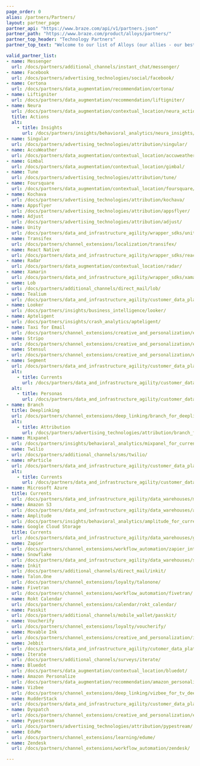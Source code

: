 ```yaml
---
page_order: 0
alias: /partners/Partners/
layout: partner_page
partner_api: "https://www.braze.com/api/v1/partners.json"
partner_path: "https://www.braze.com/product/alloys/partners/"
partner_top_header: "Technology Partners"
partner_top_text: "Welcome to our list of Alloys (our allies - our best buds - our partners)! Use it to explore the technical documentation that will help implement Technology Partners into your Braze SDK. <br> <br>  If you're looking for information on joining our Firebrands, a community of movers and shakers using Braze to modernize their customer experience and marketing, check out our information page <a href='https://brazefirebrands.splashthat.com/'>here</a>."

valid_partner_list:
- name: Messenger
  url: /docs/partners/additional_channels/instant_chat/messenger/
- name: Facebook
  url: /docs/partners/advertising_technologies/social/facebook/
- name: Certona
  url: /docs/partners/data_augmentation/recommendation/certona/
- name: Liftigniter
  url: /docs/partners/data_augmentation/recommendation/liftigniter/
- name: Neura
  url: /docs/partners/data_augmentation/contextual_location/neura_actions/
  title: Actions
  alt:
    - title: Insights
      url: /docs/partners/insights/behavioral_analytics/neura_insights/
- name: Singular
  url: /docs/partners/advertising_technologies/attribution/singular/
- name: AccuWeather
  url: /docs/partners/data_augmentation/contextual_location/accuweather/
- name: Gimbal
  url: /docs/partners/data_augmentation/contextual_location/gimbal/
- name: Tune
  url: /docs/partners/advertising_technologies/attribution/tune/
- name: Foursquare
  url: /docs/partners/data_augmentation/contextual_location/foursquare/
- name: Kochava
  url: /docs/partners/advertising_technologies/attribution/kochava/
- name: Appsflyer
  url: /docs/partners/advertising_technologies/attribution/appsflyer/
- name: Adjust
  url: /docs/partners/advertising_technologies/attribution/adjust/
- name: Unity
  url: /docs/partners/data_and_infrastructure_agility/wrapper_sdks/unity/
- name: Transifex
  url: /docs/partners/channel_extensions/localization/transifex/
- name: React Native
  url: /docs/partners/data_and_infrastructure_agility/wrapper_sdks/react_native/
- name: Radar
  url: /docs/partners/data_augmentation/contextual_location/radar/
- name: Xamarin
  url: /docs/partners/data_and_infrastructure_agility/wrapper_sdks/xamarin/
- name: Lob
  url: /docs/partners/additional_channels/direct_mail/lob/
- name: Tealium
  url: /docs/partners/data_and_infrastructure_agility/customer_data_platform/tealium/
- name: Looker
  url: /docs/partners/insights/business_intelligence/looker/
- name: Apteligent
  url: /docs/partners/insights/crash_analytics/apteligent/
- name: Taxi for Email
  url: /docs/partners/channel_extensions/creative_and_personalization/email_orchestration/taxi_for_email/
- name: Stripo
  url: /docs/partners/channel_extensions/creative_and_personalization/email_orchestration/stripo/
- name: Stensul
  url: /docs/partners/channel_extensions/creative_and_personalization/email_orchestration/stensul/
- name: Segment
  url: /docs/partners/data_and_infrastructure_agility/customer_data_platform/segment/
  alt:
    - title: Currents
      url: /docs/partners/data_and_infrastructure_agility/customer_data_platform/segment_for_currents/
  alt:
    - title: Personas
      url: /docs/partners/data_and_infrastructure_agility/customer_data_platform/segment_personas/
- name: Branch
  title: Deeplinking
  url: /docs/partners/channel_extensions/deep_linking/branch_for_deeplinking/
  alt:
    - title: Attribution
      url: /docs/partners/advertising_technologies/attribution/branch_for_attribution/
- name: Mixpanel
  url: /docs/partners/insights/behavioral_analytics/mixpanel_for_currents/
- name: Twilio
  url: /docs/partners/additional_channels/sms/twilio/
- name: mParticle
  url: /docs/partners/data_and_infrastructure_agility/customer_data_platform/mparticle/
  alt:
    - title: Currents
      url: /docs/partners/data_and_infrastructure_agility/customer_data_platform/mparticle_for_currents/
- name: Microsoft Azure
  title: Currents
  url: /docs/partners/data_and_infrastructure_agility/data_warehouses/microsoft_azure_blob_storage_for_currents/
- name: Amazon S3
  url: /docs/partners/data_and_infrastructure_agility/data_warehouses/amazon_s3/
- name: Amplitude
  url: /docs/partners/insights/behavioral_analytics/amplitude_for_currents/
- name: Google Cloud Storage
  title: Currents
  url: /docs/partners/data_and_infrastructure_agility/data_warehouses/google_cloud_storage_for_currents/
- name: Zapier
  url: /docs/partners/channel_extensions/workflow_automation/zapier_integration/
- name: Snowflake
  url: /docs/partners/data_and_infrastructure_agility/data_warehouses/snowflake/
- name: Inkit
  url: /docs/partners/additional_channels/direct_mail/inkit/
- name: Talon.One
  url: /docs/partners/channel_extensions/loyalty/talonone/
- name: Fivetran
  url: /docs/partners/channel_extensions/workflow_automation/fivetran/
- name: Rokt Calendar
  url: /docs/partners/channel_extensions/calendar/rokt_calendar/
- name: Passkit
  url: /docs/partners/additional_channels/mobile_wallet/passkit/
- name: Voucherify
  url: /docs/partners/channel_extensions/loyalty/voucherify/
- name: Movable Ink
  url: /docs/partners/channel_extensions/creative_and_personalization/intelligent_creative/movable_ink/
- name: Jebbit
  url: /docs/partners/data_and_infrastructure_agility/cutomer_data_platform/jebbit/
- name: Iterate
  url: /docs/partners/additional_channels/surveys/iterate/
- name: Bluedot
  url: /docs/partners/data_augmentation/contextual_location/bluedot/
- name: Amazon Personalize
  url: /docs/partners/data_augmentation/recommendation/amazon_personalize/
- name: Vizbee
  url: /docs/partners/channel_extensions/deep_linking/vizbee_for_tv_deeplinking/
- name: RudderStack
  url: /docs/partners/data_and_infrastructure_agility/customer_data_platform/rudderstack/
- name: Dyspatch
  url: /docs/partners/channel_extensions/creative_and_personalization/email_orchestration/dyspatch/
- name: Pypestream
  url: /docs/partners/advertising_technologies/attribution/pypestream/
- name: EduMe
  url: /docs/partners/channel_extensions/learning/edume/
- name: Zendesk
  url: /docs/partners/channel_extensions/workflow_automation/zendesk/

---
```

